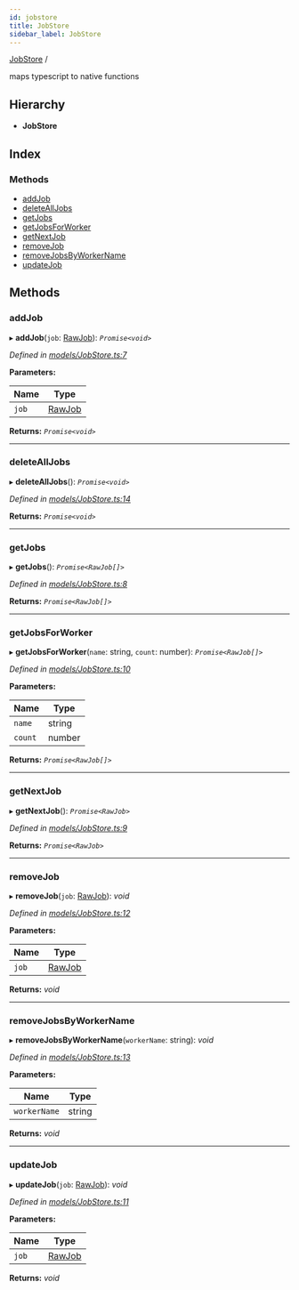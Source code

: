 ```yaml
---
id: jobstore
title: JobStore
sidebar_label: JobStore
---
```


[JobStore](jobstore.md) /

maps typescript to native functions

## Hierarchy

* **JobStore**

## Index

### Methods

* [addJob](jobstore.md#addjob)
* [deleteAllJobs](jobstore.md#deletealljobs)
* [getJobs](jobstore.md#getjobs)
* [getJobsForWorker](jobstore.md#getjobsforworker)
* [getNextJob](jobstore.md#getnextjob)
* [removeJob](jobstore.md#removejob)
* [removeJobsByWorkerName](jobstore.md#removejobsbyworkername)
* [updateJob](jobstore.md#updatejob)

## Methods

###  addJob

▸ **addJob**(`job`: [RawJob](rawjob.md)): *`Promise<void>`*

*Defined in [models/JobStore.ts:7](https://github.com/SimonErm/react-native-job-queue/blob/acf0a20/src/models/JobStore.ts#L7)*

**Parameters:**

Name | Type |
------ | ------ |
`job` | [RawJob](rawjob.md) |

**Returns:** *`Promise<void>`*

___

###  deleteAllJobs

▸ **deleteAllJobs**(): *`Promise<void>`*

*Defined in [models/JobStore.ts:14](https://github.com/SimonErm/react-native-job-queue/blob/acf0a20/src/models/JobStore.ts#L14)*

**Returns:** *`Promise<void>`*

___

###  getJobs

▸ **getJobs**(): *`Promise<RawJob[]>`*

*Defined in [models/JobStore.ts:8](https://github.com/SimonErm/react-native-job-queue/blob/acf0a20/src/models/JobStore.ts#L8)*

**Returns:** *`Promise<RawJob[]>`*

___

###  getJobsForWorker

▸ **getJobsForWorker**(`name`: string, `count`: number): *`Promise<RawJob[]>`*

*Defined in [models/JobStore.ts:10](https://github.com/SimonErm/react-native-job-queue/blob/acf0a20/src/models/JobStore.ts#L10)*

**Parameters:**

Name | Type |
------ | ------ |
`name` | string |
`count` | number |

**Returns:** *`Promise<RawJob[]>`*

___

###  getNextJob

▸ **getNextJob**(): *`Promise<RawJob>`*

*Defined in [models/JobStore.ts:9](https://github.com/SimonErm/react-native-job-queue/blob/acf0a20/src/models/JobStore.ts#L9)*

**Returns:** *`Promise<RawJob>`*

___

###  removeJob

▸ **removeJob**(`job`: [RawJob](rawjob.md)): *void*

*Defined in [models/JobStore.ts:12](https://github.com/SimonErm/react-native-job-queue/blob/acf0a20/src/models/JobStore.ts#L12)*

**Parameters:**

Name | Type |
------ | ------ |
`job` | [RawJob](rawjob.md) |

**Returns:** *void*

___

###  removeJobsByWorkerName

▸ **removeJobsByWorkerName**(`workerName`: string): *void*

*Defined in [models/JobStore.ts:13](https://github.com/SimonErm/react-native-job-queue/blob/acf0a20/src/models/JobStore.ts#L13)*

**Parameters:**

Name | Type |
------ | ------ |
`workerName` | string |

**Returns:** *void*

___

###  updateJob

▸ **updateJob**(`job`: [RawJob](rawjob.md)): *void*

*Defined in [models/JobStore.ts:11](https://github.com/SimonErm/react-native-job-queue/blob/acf0a20/src/models/JobStore.ts#L11)*

**Parameters:**

Name | Type |
------ | ------ |
`job` | [RawJob](rawjob.md) |

**Returns:** *void*